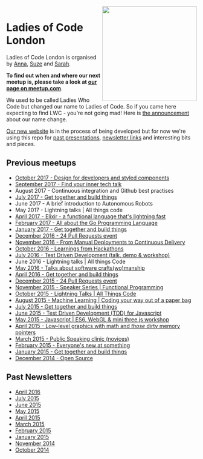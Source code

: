 <img align="right" width="250px" src="https://cloud.githubusercontent.com/assets/8995723/12703902/58324a9e-c846-11e5-9f8f-49326881efaf.gif"/>

# Ladies of Code London

Ladies of Code London is organised by [Anna](https://twitter.com/shilaghae), [Suze](https://twitter.com/SuzeShardlow) and [Sarah](https://twitter.com/SarahNUsher).

**To find out when and where our next meetup is, please take a look at [our page on meetup.com](http://www.meetup.com/Ladies-of-Code-UK/)**.

We used to be called Ladies Who Code but changed our name to Ladies of Code. So if you came here expecting to find LWC - you're not going mad! Here is [the announcement](https://medium.com/@lalamaguire/ladies-who-code-is-no-more-f95a81a635a4#.wqjto3bon) about our name change.

[Our new website](https://www.ladiesofcode.com/) is in the process of being developed but for now we're using this repo for [past presentations](#previous-meetup-materials), [newsletter links](#past-newsletters) and interesting bits and pieces.

<!-- Please spend **2 minutes letting us know what you'd like to see in upcoming meetups** [using this survey](https://ladiesofcode.typeform.com/to/rvoSfJ)! -->


## Previous meetups
+ [October 2017 - Design for developers and styled components](/meetups/2017-october)
+ [September 2017 - Find your inner tech talk](/meetups/2017-september)
+ August 2017 - Continuous integration and Github best practises
+ [July 2017 - Get together and build things](/meetups/get-together-and-build-things.md)
+ June 2017 - A brief introduction to Autonomous Robots
+ May 2017 - Lightning talks | All things code
+ [April 2017 - Elixir - a functional language that's lightning fast](/meetups/2017-april)
+ [February 2017 - All about the Go Programming Language](/meetups/2017-february)
+ [January 2017 - Get together and build things](/meetups/get-together-and-build-things.md)
+ [December 2016 - 24 Pull Requests event](/meetups/2016-december)
+ [November 2016 - From Manual Deployments to Continuous Delivery](/meetups/2016-november)
+ [October 2016 - Learnings from Hackathons](/meetups/2016-october)
+ [July 2016 - Test Driven Development (talk, demo & workshop)](/meetups/2016-july)
+ June 2016 - Lightning talks | All things Code
+ [May 2016 - Talks about software crafts(wo)manship](/meetups/2016-may)
+ [April 2016 - Get together and build things](/meetups/get-together-and-build-things.md)
+ [December 2015 - 24 Pull Requests event](/meetups/2015-december)
+ [November 2015 - Speaker Series | Functional Programming](/meetups/2015-november)
+ [October 2015 - Lightning Talks | All Things Code](/meetups/2015-october)
+ [August 2015 - Machine Learning | Coding your way out of a paper bag](/meetups/2015-august)
+ [July 2015 - Get together and build things](/meetups/get-together-and-build-things.md)
+ [June 2015 - Test Driven Development (TDD) for Javascript](/meetups/2015-june)
+ [May 2015 - Javascript | ES6, WebGL & mini three.js workshop](/meetups/2015-may)
+ [April 2015 - Low-level graphics with math and *those* dirty memory pointers](/meetups/2015-april)
+ [March 2015 - Public Speaking clinic (novices)](/meetups/2015-march)
+ [February 2015 - Everyone's new at something](/meetups/2015-february)
+ [January 2015 - Get together and build things](/meetups/get-together-and-build-things.md)
+ [December 2014 - Open Source](/meetups/2014-december)


## Past Newsletters
+ [April 2016](http://eepurl.com/bXeRd1)
+ [July 2015](http://eepurl.com/btLKsX)
+ [June 2015](http://eepurl.com/bnJ3gL)
+ [May 2015](http://eepurl.com/bjH4Sb)
+ [April 2015](http://eepurl.com/bgH0u1)
+ [March 2015](http://eepurl.com/beZvcH)
+ [February 2015](eepurl.com/bephI5)
+ [January 2015](http://us8.campaign-archive1.com/?u=939690219063ec4c1d09ae5a4&id=09785dd668&e)
+ [November 2014](bit.ly/1wJgoSM)
+ [October 2014](http://us8.campaign-archive1.com/?u=939690219063ec4c1d09ae5a4&id=4eea554a13)
